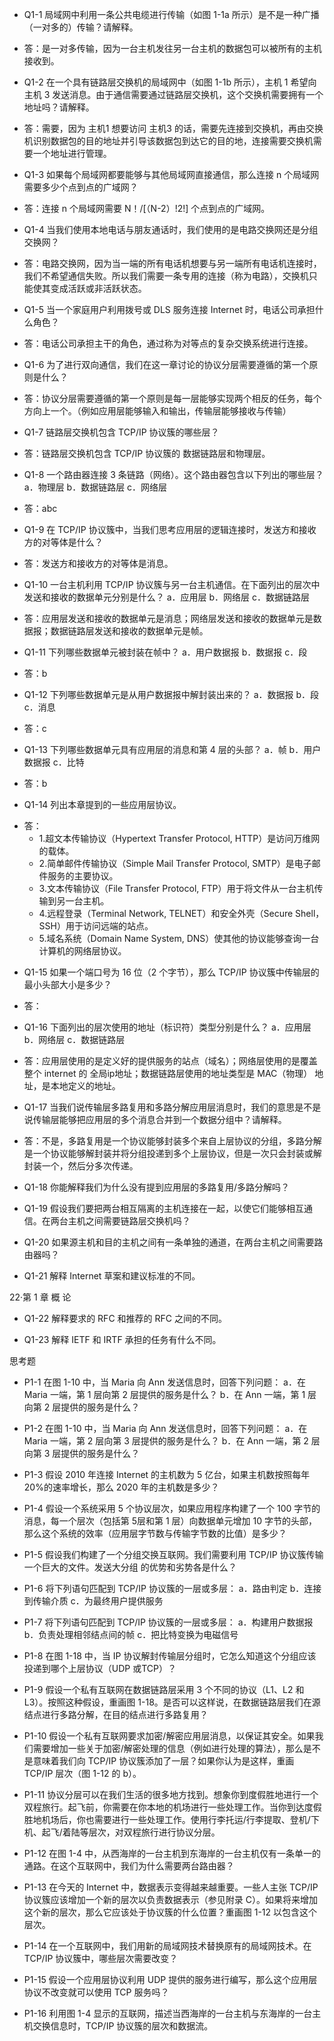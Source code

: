 * Q1-1 局域网中利用一条公共电缆进行传输（如图 1-1a 所示）是不是一种广播（一对多的）传输？请解释。
- 答：是一对多传输，因为一台主机发往另一台主机的数据包可以被所有的主机接收到。

* Q1-2 在一个具有链路层交换机的局域网中（如图 1-1b 所示），主机 1 希望向主机 3 发送消息。由于通信需要通过链路层交换机，这个交换机需要拥有一个地址吗？请解释。
- 答：需要，因为 主机1 想要访问 主机3 的话，需要先连接到交换机，再由交换机识别数据包的目的地址并引导该数据包到达它的目的地，连接需要交换机需要一个地址进行管理。

* Q1-3 如果每个局域网都要能够与其他局域网直接通信，那么连接 n 个局域网需要多少个点到点的广域网？
- 答：连接 n 个局域网需要 N！/[（N-2）!2!] 个点到点的广域网。

* Q1-4 当我们使用本地电话与朋友通话时，我们使用的是电路交换网还是分组交换网？
- 答：电路交换网，因为当一端的所有电话机想要与另一端所有电话机连接时，我们不希望通信失败。所以我们需要一条专用的连接（称为电路），交换机只能使其变成活跃或非活跃状态。

* Q1-5 当一个家庭用户利用拨号或 DLS 服务连接 Internet 时，电话公司承担什么角色？
- 答：电话公司承担主干的角色，通过称为对等点的复杂交换系统进行连接。

* Q1-6 为了进行双向通信，我们在这一章讨论的协议分层需要遵循的第一个原则是什么？
- 答：协议分层需要遵循的第一个原则是每一层能够实现两个相反的任务，每个方向上一个。（例如应用层能够输入和输出，传输层能够接收与传输）

* Q1-7 链路层交换机包含 TCP/IP 协议簇的哪些层？
- 答：链路层交换机包含 TCP/IP 协议簇的 数据链路层和物理层。

* Q1-8 一个路由器连接 3 条链路（网络）。这个路由器包含以下列出的哪些层？
a．物理层 b．数据链路层 c．网络层
- 答：abc

* Q1-9 在 TCP/IP 协议簇中，当我们思考应用层的逻辑连接时，发送方和接收方的对等体是什么？
- 答：发送方和接收方的对等体是消息。

* Q1-10 一台主机利用 TCP/IP 协议簇与另一台主机通信。在下面列出的层次中发送和接收的数据单元分别是什么？
a．应用层 b．网络层 c．数据链路层
- 答：应用层发送和接收的数据单元是消息；网络层发送和接收的数据单元是数据报；数据链路层发送和接收的数据单元是帧。

* Q1-11 下列哪些数据单元被封装在帧中？
a．用户数据报 b．数据报 c．段
- 答：b

* Q1-12 下列哪些数据单元是从用户数据报中解封装出来的？
a．数据报 b．段 c．消息
- 答：c

* Q1-13 下列哪些数据单元具有应用层的消息和第 4 层的头部？
a．帧 b．用户数据报 c．比特
- 答：b

* Q1-14 列出本章提到的一些应用层协议。
- 答：
  + 1.超文本传输协议（Hypertext Transfer Protocol, HTTP）是访问万维网的载体。
  + 2.简单邮件传输协议（Simple Mail Transfer Protocol, SMTP）是电子邮件服务的主要协议。
  + 3.文本传输协议（File Transfer Protocol, FTP）用于将文件从一台主机传输到另一台主机。
  + 4.远程登录（Terminal Network, TELNET）和安全外壳（Secure Shell， SSH）用于访问远端的站点。
  + 5.域名系统（Domain Name System, DNS）使其他的协议能够查询一台计算机的网络层协议。

* Q1-15 如果一个端口号为 16 位（2 个字节），那么 TCP/IP 协议簇中传输层的最小头部大小是多少？
- 答：

* Q1-16 下面列出的层次使用的地址（标识符）类型分别是什么？
a．应用层 b．网络层 c．数据链路层
- 答：应用层使用的是定义好的提供服务的站点（域名）；网络层使用的是覆盖整个 internet 的 全局ip地址；数据链路层使用的地址类型是 MAC（物理） 地址，是本地定义的地址。

* Q1-17 当我们说传输层多路复用和多路分解应用层消息时，我们的意思是不是说传输层能够把应用层的多个消息合并到一个数据分组中？请解释。
- 答：不是，多路复用是一个协议能够封装多个来自上层协议的分组，多路分解是一个协议能够解封装并将分组投递到多个上层协议，但是一次只会封装或解封装一个，然后分多次传递。

* Q1-18 你能解释我们为什么没有提到应用层的多路复用/多路分解吗？

* Q1-19 假设我们要把两台相互隔离的主机连接在一起，以使它们能够相互通信。在两台主机之间需要链路层交换机吗？

* Q1-20 如果源主机和目的主机之间有一条单独的通道，在两台主机之间需要路由器吗？

* Q1-21 解释 Internet 草案和建议标准的不同。

22·第 1 章 概 论
* Q1-22 解释要求的 RFC 和推荐的 RFC 之间的不同。

* Q1-23 解释 IETF 和 IRTF 承担的任务有什么不同。

思考题
* P1-1 在图 1-10 中，当 Maria 向 Ann 发送信息时，回答下列问题：
a．在 Maria 一端，第 1 层向第 2 层提供的服务是什么？
b．在 Ann 一端，第 1 层向第 2 层提供的服务是什么？

* P1-2 在图 1-10 中，当 Maria 向 Ann 发送信息时，回答下列问题：
a．在 Maria 一端，第 2 层向第 3 层提供的服务是什么？
b．在 Ann 一端，第 2 层向第 3 层提供的服务是什么？

* P1-3 假设 2010 年连接 Internet 的主机数为 5 亿台，如果主机数按照每年 20%的速率增长，那么 2020 年的主机数是多少？

* P1-4 假设一个系统采用 5 个协议层次，如果应用程序构建了一个 100 字节的消息，每一个层次（包括第 5层和第 1 层）向数据单元增加 10 字节的头部，那么这个系统的效率（应用层字节数与传输字节数的比值）是多少？

* P1-5 假设我们构建了一个分组交换互联网。我们需要利用 TCP/IP 协议簇传输一个巨大的文件。发送大分组
的优势和劣势各是什么？

* P1-6 将下列语句匹配到 TCP/IP 协议簇的一层或多层：
a．路由判定
b．连接到传输介质
c．为最终用户提供服务

* P1-7 将下列语句匹配到 TCP/IP 协议簇的一层或多层：
a．构建用户数据报
b．负责处理相邻结点间的帧
c．把比特变换为电磁信号

* P1-8 在图 1-18 中，当 IP 协议解封传输层分组时，它怎么知道这个分组应该投递到哪个上层协议（UDP 或TCP）？

* P1-9 假设一个私有互联网在数据链路层采用 3 个不同的协议（L1、L2 和 L3）。按照这种假设，重画图 1-18。是否可以这样说，在数据链路层我们在源结点进行多路分解，在目的结点进行多路复用？

* P1-10 假设一个私有互联网要求加密/解密应用层消息，以保证其安全。如果我们需要增加一些关于加密/解密处理的信息（例如进行处理的算法），那么是不是意味着我们向 TCP/IP 协议簇添加了一层？如果你认为是这样，重画 TCP/IP 层次（图 1-12 的 b）。

* P1-11 协议分层可以在我们生活的很多地方找到。想象你到度假胜地进行一个双程旅行。起飞前，你需要在你本地的机场进行一些处理工作。当你到达度假胜地机场后，你也需要进行一些处理工作。使用行李托运/行李提取、登机/下机、起飞/着陆等层次，对双程旅行进行协议分层。

* P1-12 在图 1-4 中，从西海岸的一台主机到东海岸的一台主机仅有一条单一的通路。在这个互联网中，我们为什么需要两台路由器？

* P1-13 在今天的 Internet 中，数据表示变得越来越重要。一些人主张 TCP/IP 协议簇应该增加一个新的层次以负责数据表示（参见附录 C）。如果将来增加这个新的层次，那么它应该处于协议簇的什么位置？重画图 1-12 以包含这个层次。

* P1-14 在一个互联网中，我们用新的局域网技术替换原有的局域网技术。在 TCP/IP 协议簇中，哪些层次需要改变？

* P1-15 假设一个应用层协议利用 UDP 提供的服务进行编写，那么这个应用层协议不改变就可以使用 TCP 服务吗？

* P1-16 利用图 1-4 显示的互联网，描述当西海岸的一台主机与东海岸的一台主机交换信息时，TCP/IP 协议簇的层次和数据流。